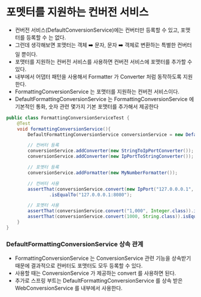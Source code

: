 
# 포멧터를 지원하는 컨버전 서비스

- 컨버전 서비스(DefaultConversionService)에는 컨버터만 등록할 수 있고, 포맷터를 등록할 수 는 없다. 
- 그런데 생각해보면 포맷터는 객체 ➡️  문자, 문자 ➡️  객체로 변환하는 특별한 컨버터일 뿐이다.
- 포맷터를 지원하는 컨버전 서비스를 사용하면 컨버전 서비스에 포맷터를 추가할 수 있다.
- 내부에서 어댑터 패턴을 사용해서 Formatter 가 Converter 처럼 동작하도록 지원한다.
- FormattingConversionService 는 포맷터를 지원하는 컨버전 서비스이다.
- DefaultFormattingConversionService 는 FormattingConversionService 에 기본적인 통화, 숫자 관련 
  몇가지 기본 포맷터를 추가해서 제공한다


```java
public class FormattingConversionServiceTest {
    @Test
    void formattingConversionService(){
        DefaultFormattingConversionService conversionService = new DefaultFormattingConversionService();

        // 컨버터 등록
        conversionService.addConverter(new StringToIpPortConverter());
        conversionService.addConverter(new IpPortToStringConverter());

        // 포멧터 등록
        conversionService.addFormatter(new MyNumberFormatter());

        // 컨버터 사용
        assertThat(conversionService.convert(new IpPort("127.0.0.0.1", 8080), String.class))
                .isEqualTo("127.0.0.0.1:8080");

        // 포멧터 사용
        assertThat(conversionService.convert("1,000", Integer.class)).isEqualTo(1000);
        assertThat(conversionService.convert(1000, String.class)).isEqualTo("1,000");
    }
}
```

### DefaultFormattingConversionService 상속 관계

- FormattingConversionService 는 ConversionService 관련 기능을 상속받기 때문에 결과적으로 컨버터도
  포맷터도 모두 등록할 수 있다. 
- 사용할 때는 ConversionService 가 제공하는 convert 를 사용하면 된다.
- 추가로 스프링 부트는 DefaultFormattingConversionService 를 상속 받은 WebConversionService 를 
  내부에서 사용한다.


